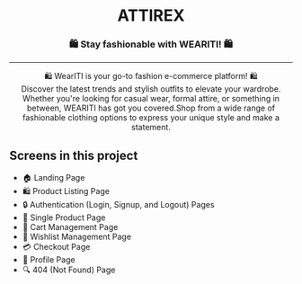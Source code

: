  <div align="center">
    <h1>ATTIREX</h1>
     <h3 >
      🛍️ Stay fashionable with WEARITI! 🛍️
    </h3>
    <hr/>
    <div>
    <p >
      <span>  🛍️ WearITI is your go-to fashion e-commerce platform!   🛍️</span><br/>
      Discover the latest trends and stylish outfits to elevate your wardrobe. Whether you're looking for casual wear, formal attire, or something in between, WEARITI has got you covered.Shop from a wide range of fashionable clothing options to express your unique style and make a statement.
    </p>
    </div>
  </div>

<h2> Screens in this project</h2>

- 🏠 Landing Page
- 🛍️ Product Listing Page
- 🔒 Authentication (Login, Signup, and Logout) Pages
- 📄 Single Product Page
- 🛒 Cart Management Page
- 💭 Wishlist Management Page
- 💳 Checkout Page
- 👤 Profile Page
- 🔍 404 (Not Found) Page





